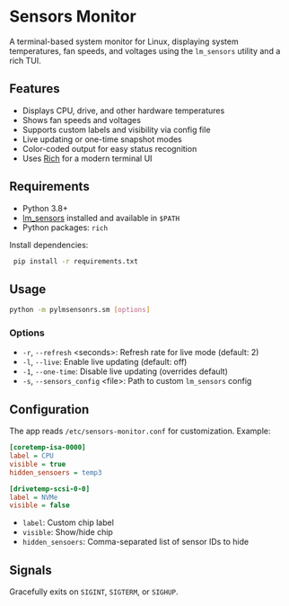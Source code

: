 # Sensors Monitor

A terminal-based system monitor for Linux, displaying system temperatures, fan speeds, and voltages using the `lm_sensors` utility and a rich TUI.

## Features

- Displays CPU, drive, and other hardware temperatures
- Shows fan speeds and voltages
- Supports custom labels and visibility via config file
- Live updating or one-time snapshot modes
- Color-coded output for easy status recognition
- Uses [Rich](https://github.com/Textualize/rich) for a modern terminal UI

## Requirements

- Python 3.8+
- [lm_sensors](https://github.com/lm-sensors/lm-sensors) installed and available in `$PATH`
- Python packages: `rich`

Install dependencies:
```sh
 pip install -r requirements.txt
```

## Usage

```sh
python -m pylmsensonrs.sm [options]
```

### Options

- `-r`, `--refresh` &lt;seconds&gt;: Refresh rate for live mode (default: 2)
- `-l`, `--live`: Enable live updating (default: off)
- `-1`, `--one-time`: Disable live updating (overrides default)
- `-s`, `--sensors_config` &lt;file&gt;: Path to custom `lm_sensors` config

## Configuration

The app reads `/etc/sensors-monitor.conf` for customization. Example:

```ini
[coretemp-isa-0000]
label = CPU
visible = true
hidden_sensoers = temp3

[drivetemp-scsi-0-0]
label = NVMe
visible = false
```

- `label`: Custom chip label
- `visible`: Show/hide chip
- `hidden_sensoers`: Comma-separated list of sensor IDs to hide

## Signals

Gracefully exits on `SIGINT`, `SIGTERM`, or `SIGHUP`.
